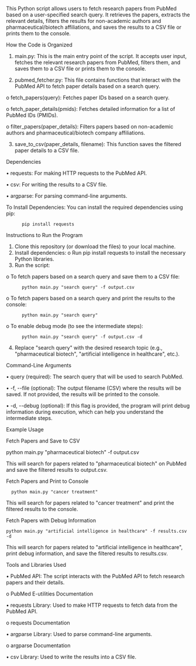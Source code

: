 This Python script allows users to fetch research papers from PubMed based on a user-specified search query. It retrieves the papers, extracts the relevant details, filters the results for non-academic authors and pharmaceutical/biotech affiliations, and saves the results to a CSV file or prints them to the console.

How the Code is Organized
1.	main.py: This is the main entry point of the script. It accepts user input, fetches the relevant research papers from PubMed, filters them, and saves them to a CSV file or prints them to the console.

2.	pubmed_fetcher.py: This file contains functions that interact with the PubMed API to fetch paper details based on a search query.
   
   o	fetch_papers(query): Fetches paper IDs based on a search query.

   o	fetch_paper_details(pmids): Fetches detailed information for a list of PubMed IDs (PMIDs).

   o	filter_papers(paper_details): Filters papers based on non-academic authors and pharmaceutical/biotech company affiliations.

3.	save_to_csv(paper_details, filename): This function saves the filtered paper details to a CSV file.

Dependencies

•	requests: For making HTTP requests to the PubMed API. 

•	csv: For writing the results to a CSV file.

•	argparse: For parsing command-line arguments.

To Install Dependencies:
You can install the required dependencies using pip:

          pip install requests

 Instructions to Run the Program
1.	Clone this repository (or download the files) to your local machine.
2.	Install dependencies:
o	Run pip install requests to install the necessary Python libraries.
3.	Run the script:

o	To fetch papers based on a search query and save them to a CSV file:

          python main.py "search query" -f output.csv
                                      
o	To fetch papers based on a search query and print the results to the console:

          python main.py "search query"
                                                
o	To enable debug mode (to see the intermediate steps):

          python main.py "search query" -f output.csv -d


4.	Replace "search query" with the desired research topic (e.g., "pharmaceutical biotech", "artificial intelligence in healthcare", etc.).

Command-Line Arguments

•	query (required): The search query that will be used to search PubMed.

•	-f, --file (optional): The output filename (CSV) where the results will be saved. If not provided, the results will be printed to the console.

•	-d, --debug (optional): If this flag is provided, the program will print debug information during execution, which can help you understand the intermediate steps.

Example Usage

Fetch Papers and Save to CSV

python main.py "pharmaceutical biotech" -f output.csv

This will search for papers related to "pharmaceutical biotech" on PubMed and save the filtered results to output.csv.

Fetch Papers and Print to Console

      python main.py "cancer treatment"

This will search for papers related to "cancer treatment" and print the filtered results to the console.

Fetch Papers with Debug Information

    python main.py "artificial intelligence in healthcare" -f results.csv -d

This will search for papers related to "artificial intelligence in healthcare", print debug information, and save the filtered results to results.csv.

Tools and Libraries Used

•	PubMed API: The script interacts with the PubMed API to fetch research papers and their details.

o	PubMed E-utilities Documentation

•	requests Library: Used to make HTTP requests to fetch data from the PubMed API.

o	requests Documentation

•	argparse Library: Used to parse command-line arguments.

o	argparse Documentation

•	csv Library: Used to write the results into a CSV file.









